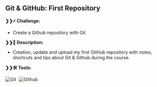 ## Git & GitHub: First Repository

<strong>❯❯:zap: Challenge:</strong>
- Create a Github repository with Git.

<strong>❯❯:compass: Description:</strong>
- Creation, update and upload my first GitHub repository with notes, shortcuts and tips about Git & Github during the course.

<strong>❯❯:hammer_and_wrench: Tools:</strong>
<div>
  <img src="https://img.shields.io/badge/Git-000000?logo=git" title="Git" alt="Git"/>&nbsp;
  <img src="https://img.shields.io/badge/Github-000000?logo=github" title="Github" alt="Github"/>&nbsp;
</div>


